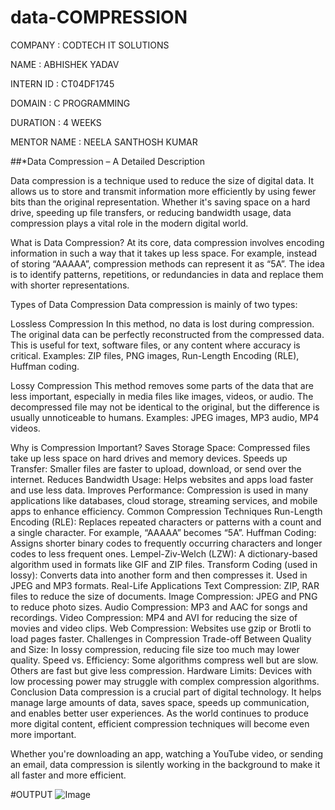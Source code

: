 # data-COMPRESSION

COMPANY : CODTECH IT SOLUTIONS

NAME : ABHISHEK YADAV

INTERN ID : CT04DF1745

DOMAIN : C PROGRAMMING

DURATION : 4 WEEKS

MENTOR NAME : NEELA SANTHOSH KUMAR

##*Data Compression – A Detailed Description

Data compression is a technique used to reduce the size of digital data. It allows us to store and transmit information more efficiently by using fewer bits than the original representation. Whether it's saving space on a hard drive, speeding up file transfers, or reducing bandwidth usage, data compression plays a vital role in the modern digital world.

What is Data Compression?
At its core, data compression involves encoding information in such a way that it takes up less space. For example, instead of storing “AAAAA”, compression methods can represent it as “5A”. The idea is to identify patterns, repetitions, or redundancies in data and replace them with shorter representations.

Types of Data Compression
Data compression is mainly of two types:

Lossless Compression In this method, no data is lost during compression. The original data can be perfectly reconstructed from the compressed data. This is useful for text, software files, or any content where accuracy is critical. Examples: ZIP files, PNG images, Run-Length Encoding (RLE), Huffman coding.

Lossy Compression This method removes some parts of the data that are less important, especially in media files like images, videos, or audio. The decompressed file may not be identical to the original, but the difference is usually unnoticeable to humans. Examples: JPEG images, MP3 audio, MP4 videos.

Why is Compression Important?
Saves Storage Space: Compressed files take up less space on hard drives and memory devices.
Speeds up Transfer: Smaller files are faster to upload, download, or send over the internet.
Reduces Bandwidth Usage: Helps websites and apps load faster and use less data.
Improves Performance: Compression is used in many applications like databases, cloud storage, streaming services, and mobile apps to enhance efficiency.
Common Compression Techniques
Run-Length Encoding (RLE): Replaces repeated characters or patterns with a count and a single character. For example, “AAAAA” becomes “5A”.
Huffman Coding: Assigns shorter binary codes to frequently occurring characters and longer codes to less frequent ones.
Lempel-Ziv-Welch (LZW): A dictionary-based algorithm used in formats like GIF and ZIP files.
Transform Coding (used in lossy): Converts data into another form and then compresses it. Used in JPEG and MP3 formats.
Real-Life Applications
Text Compression: ZIP, RAR files to reduce the size of documents.
Image Compression: JPEG and PNG to reduce photo sizes.
Audio Compression: MP3 and AAC for songs and recordings.
Video Compression: MP4 and AVI for reducing the size of movies and video clips.
Web Compression: Websites use gzip or Brotli to load pages faster.
Challenges in Compression
Trade-off Between Quality and Size: In lossy compression, reducing file size too much may lower quality.
Speed vs. Efficiency: Some algorithms compress well but are slow. Others are fast but give less compression.
Hardware Limits: Devices with low processing power may struggle with complex compression algorithms.
Conclusion
Data compression is a crucial part of digital technology. It helps manage large amounts of data, saves space, speeds up communication, and enables better user experiences. As the world continues to produce more digital content, efficient compression techniques will become even more important.

Whether you're downloading an app, watching a YouTube video, or sending an email, data compression is silently working in the background to make it all faster and more efficient.

#OUTPUT
![Image](https://github.com/user-attachments/assets/34a5facc-f6d8-481e-9622-8e58814fbbf3)
